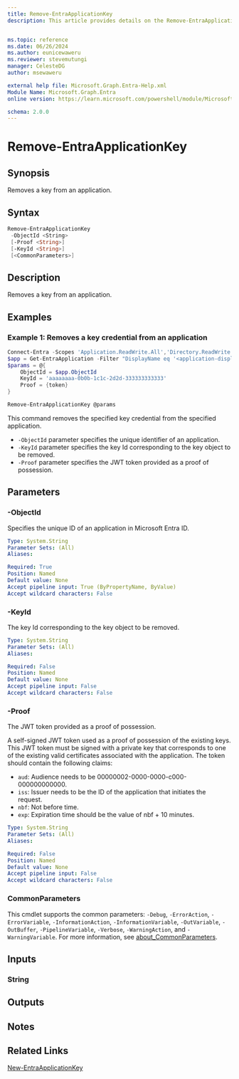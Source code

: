 ```yaml
---
title: Remove-EntraApplicationKey
description: This article provides details on the Remove-EntraApplicationKey command.


ms.topic: reference
ms.date: 06/26/2024
ms.author: eunicewaweru
ms.reviewer: stevemutungi
manager: CelesteDG
author: msewaweru

external help file: Microsoft.Graph.Entra-Help.xml
Module Name: Microsoft.Graph.Entra
online version: https://learn.microsoft.com/powershell/module/Microsoft.Graph.Entra/Remove-EntraApplicationKey

schema: 2.0.0
---
```


# Remove-EntraApplicationKey

## Synopsis

Removes a key from an application.

## Syntax

```powershell
Remove-EntraApplicationKey
 -ObjectId <String>
 [-Proof <String>]
 [-KeyId <String>]
 [<CommonParameters>]
```

## Description

Removes a key from an application.

## Examples

### Example 1: Removes a key credential from an application

```powershell
Connect-Entra -Scopes 'Application.ReadWrite.All','Directory.ReadWrite.All'
$app = Get-EntraApplication -Filter "DisplayName eq '<application-display-name>'"
$params = @{
    ObjectId = $app.ObjectId
    KeyId = 'aaaaaaaa-0b0b-1c1c-2d2d-333333333333'
    Proof = {token}
}

Remove-EntraApplicationKey @params
```

This command removes the specified key credential from the specified application.

- `-ObjectId` parameter specifies the unique identifier of an application.
- `-KeyId` parameter specifies the key Id corresponding to the key object to be removed.
- `-Proof` parameter specifies the JWT token provided as a proof of possession.

## Parameters

### -ObjectId

Specifies the unique ID of an application in Microsoft Entra ID.

```yaml
Type: System.String
Parameter Sets: (All)
Aliases:

Required: True
Position: Named
Default value: None
Accept pipeline input: True (ByPropertyName, ByValue)
Accept wildcard characters: False
```

### -KeyId

The key Id corresponding to the key object to be removed.

```yaml
Type: System.String
Parameter Sets: (All)
Aliases:

Required: False
Position: Named
Default value: None
Accept pipeline input: False
Accept wildcard characters: False
```

### -Proof

The JWT token provided as a proof of possession.

A self-signed JWT token used as a proof of possession of the existing keys. This JWT token must be signed with a private key that corresponds to one of the existing valid certificates associated with the application. The token should contain the following claims:

- `aud`: Audience needs to be 00000002-0000-0000-c000-000000000000.
- `iss`: Issuer needs to be the ID of the application that initiates the request.
- `nbf`: Not before time.
- `exp`: Expiration time should be the value of nbf + 10 minutes.

```yaml
Type: System.String
Parameter Sets: (All)
Aliases:

Required: False
Position: Named
Default value: None
Accept pipeline input: False
Accept wildcard characters: False
```

### CommonParameters

This cmdlet supports the common parameters: `-Debug`, `-ErrorAction`, `-ErrorVariable`, `-InformationAction`, `-InformationVariable`, `-OutVariable`, `-OutBuffer`, `-PipelineVariable`, `-Verbose`, `-WarningAction`, and `-WarningVariable`. For more information, see [about_CommonParameters](https://go.microsoft.com/fwlink/?LinkID=113216).

## Inputs

### String

## Outputs

## Notes

## Related Links

[New-EntraApplicationKey](New-EntraApplicationKey.md)
